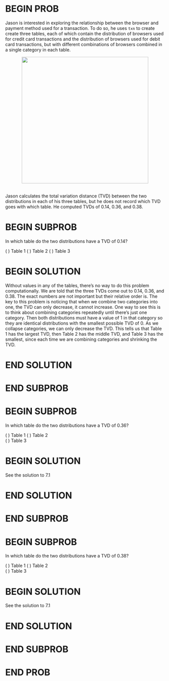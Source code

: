 # BEGIN PROB

Jason is interested in exploring the relationship between the browser
and payment method used for a transaction. To do so, he uses `txn` to
create create three tables, each of which contain the distribution of
browsers used for credit card transactions and the distribution of
browsers used for debit card transactions, but with different
combinations of browsers combined in a single category in each table.


<center><img src='../assets/images/fa23-final/q7_tables.png' width=400></center>
<br>

<!-- | **Browser** | **Credit** | **Debit** |
|:--------|:------:|:-----:|
| Chrome  |   ?    |   ?   |
| Safari  |   ?    |   ?   |
| Firefox |   ?    |   ?   |
| Edge    |   ?    |   ?   |
| Other   |   ?    |   ?   |

**Table 2:**

| **Browser** | **Credit** | **Debit** |
|:------------|:----------:|:---------:|
| Chrome      |     ?      |     ?     |
| Safari      |     ?      |     ?     |
| Firefox     |     ?      |     ?     |
| Edge        |     ?      |     ?     |
| Other       |     ?      |     ?     |


**Table 3:**

| **Browser**               | **Credit** | **Debit** |
|:--------------------------|:----------:|:---------:|
| Chrome                    |     ?      |     ?     |
| Safari, Firefox, or Edge |     ?      |     ?     |
| Other                     |     ?      |     ?     | -->




Jason calculates the total variation distance (TVD) between the two
distributions in each of his three tables, but he does not record which
TVD goes with which table. He computed TVDs of 0.14, 0.36, and 0.38.

# BEGIN SUBPROB
In which table do the two distributions have a TVD of 0.14?

( ) Table 1
( ) Table 2
( ) Table 3

# BEGIN SOLUTION
Without values in any of the tables, there’s no way to do this problem computationally. We are told that the three TVDs come out to 0.14, 0.36, and 0.38. The exact numbers are not important but their relative order is. The key to this problem is noticing that when we combine two categories into one, the TVD can only decrease, it cannot increase. One way to see this is to think about combining categories repeatedly until there’s just one category. Then both distributions must have a value of 1 in that category so they are identical distributions with the smallest possible TVD of 0. As we collapse categories, we can only decrease the TVD. This tells us that Table 1 has the largest TVD, then Table 2 has the middle TVD, and Table 3 has the smallest, since each time we are combining categories and shrinking the TVD.

# END SOLUTION

# END SUBPROB

# BEGIN SUBPROB

In which table do the two distributions have a TVD of 0.36?

( ) Table 1
( ) Table 2  
( ) Table 3 

# BEGIN SOLUTION
See the solution to 7.1

# END SOLUTION

# END SUBPROB

# BEGIN SUBPROB

In which table do the two distributions have a TVD of 0.38?

( ) Table 1
( ) Table 2   
( ) Table 3

# BEGIN SOLUTION
See the solution to 7.1

# END SOLUTION

# END SUBPROB

# END PROB